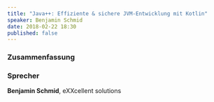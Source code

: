```yaml
---
title: "Java++: Effiziente & sichere JVM-Entwicklung mit Kotlin"
speaker: Benjamin Schmid
date: 2018-02-22 18:30
published: false
---
```


### Zusammenfassung



### Sprecher

__Benjamin Schmid__, eXXcellent solutions

